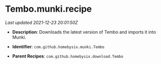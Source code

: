 # Tembo.munki.recipe

_Last updated 2021-12-23 20:01:50Z_

- **Description**: Downloads the latest version of Tembo and imports it into Munki.

- **Identifier**: `com.github.homebysix.munki.Tembo`

- **Parent Recipes**: `com.github.homebysix.download.Tembo`
